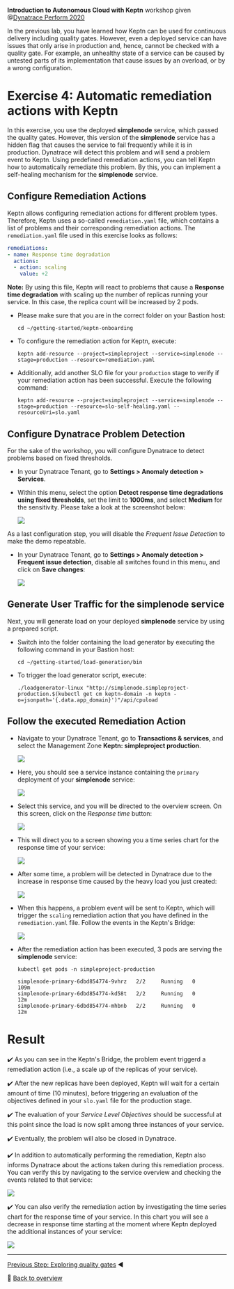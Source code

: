 **Introduction to Autonomous Cloud with Keptn** workshop given @[Dynatrace Perform 2020](https://https://www.dynatrace.com/perform-vegas//)

In the previous lab, you have learned how Keptn can be used for continuous delivery including quality gates.
However, even a deployed service can have issues that only arise in production and, hence, cannot be checked with a quality gate.
For example, an unhealthy state of a service can be caused by untested parts of its implementation that cause issues 
by an overload, or by a wrong configuration.

# Exercise 4: Automatic remediation actions with Keptn

In this exercise, you use the deployed **simplenode** service, which passed the quality gates.
However, this version of the **simplenode** service has a hidden flag that causes the service to fail frequently while it is in production. 
Dynatrace will detect this problem and will send a problem event to Keptn.
Using predefined remediation actions, you can tell Keptn how to automatically remediate this problem. 
By this, you can implement a self-healing mechanism for the **simplenode** service.

## Configure Remediation Actions

Keptn allows configuring remediation actions for different problem types.
Therefore, Keptn uses a so-called `remediation.yaml` file, which contains a list of problems and their corresponding remediation actions.
The `remediation.yaml` file used in this exercise looks as follows:

```yaml
remediations:
- name: Response time degradation
  actions:
  - action: scaling
    value: +2
```

**Note:** By using this file, Keptn will react to problems that cause a **Response time degradation** with scaling up the number of replicas running your service. In this case, the replica count will be increased by 2 pods. 

* Please make sure that you are in the correct folder on your Bastion host:

  ```console
  cd ~/getting-started/keptn-onboarding
  ```

* To configure the remediation action for Keptn, execute: 

  ```console
  keptn add-resource --project=simpleproject --service=simplenode --stage=production --resource=remediation.yaml
  ```

* Additionally, add another SLO file for your `production` stage to verify if your remediation action has been successful. Execute the following command: 

  ```console
  keptn add-resource --project=simpleproject --service=simplenode --stage=production --resource=slo-self-healing.yaml --resourceUri=slo.yaml
  ```

## Configure Dynatrace Problem Detection

For the sake of the workshop, you will configure Dynatrace to detect problems based on fixed thresholds. 

* In your Dynatrace Tenant, go to **Settings > Anomaly detection > Services**.

* Within this menu, select the option **Detect response time degradations using fixed thresholds**, set the limit to **1000ms**, and select **Medium** for the sensitivity. Please take a look at the screenshot below:

  ![](../images/anomaly_detection.png)

As a last configuration step, you will disable the *Frequent Issue Detection* to make the demo repeatable.

* In your Dynatrace Tenant, go to **Settings > Anomaly detection > Frequent issue detection**, disable all switches found in this menu, and click on **Save changes**:

  ![](../images/disable-fid.png)

## Generate User Traffic for the simplenode service

Next, you will generate load on your deployed **simplenode** service by using a prepared script.

* Switch into the folder containing the load generator by executing the following command in your Bastion host:

  ```console
  cd ~/getting-started/load-generation/bin
  ```

* To trigger the load generator script, execute:
  ```console
  ./loadgenerator-linux "http://simplenode.simpleproject-production.$(kubectl get cm keptn-domain -n keptn -o=jsonpath='{.data.app_domain}')"/api/cpuload
  ```

## Follow the executed Remediation Action

* Navigate to your Dynatrace Tenant, go to **Transactions & services**, and select the Management Zone **Keptn: simpleproject production**. 

  ![](../images/services_dt.png)

* Here, you should see a service instance containing the `primary` deployment of your **simplenode** service:

  ![](../images/service_primary.png)

* Select this service, and you will be directed to the overview screen. On this screen, click on the *Response time* button:

  ![](../images/service_overview.png)

* This will direct you to a screen showing you a time series chart for the response time of your service:

  ![](../images/response_time_series.png)

* After some time, a problem will be detected in Dynatrace due to the increase in response time caused by the heavy load you just created: 

  ![](../images/dt_problem.png)

* When this happens, a problem event will be 
sent to Keptn, which will trigger the `scaling` remediation action that you have defined in the `remediation.yaml` file.
Follow the events in the Keptn's Bridge:

  ![](../images/bridge_self_healing.png)

* After the remediation action has been executed, 3 pods are serving the **simplenode** service:

    ```console
    kubectl get pods -n simpleproject-production
    ```

    ```
    simplenode-primary-6dbd854774-9vhrz   2/2     Running   0          109m
    simplenode-primary-6dbd854774-kd58t   2/2     Running   0          12m
    simplenode-primary-6dbd854774-mhbnb   2/2     Running   0          12m
    ```

# Result

:heavy_check_mark: As you can see in the Keptn's Bridge, the problem event triggerd a remediation action (i.e., a scale up of the replicas of your service). 

:heavy_check_mark: After the new replicas have been deployed, Keptn will wait for a certain amount of time (10 minutes), before triggering an evaluation of the objectives defined in your `slo.yaml` file for the production stage. 

:heavy_check_mark: The evaluation of your *Service Level Objectives* should be successful at this point since the load is now split among three instances of your service. 

:heavy_check_mark: Eventually, the problem will also be closed in Dynatrace.

:heavy_check_mark: In addition to automatically performing the remediation, Keptn also informs Dynatrace about the actions taken during this remediation process. You can verify this by navigating to the service overview and checking the events related to that service:

  ![](../images/dt_service_events.png)

:heavy_check_mark: You can also verify the remediation action by investigating the time series chart for the response time of your service. In this chart you will see a decrease in response time starting at the moment where Keptn deployed the additional instances of your service:

  ![](../images/dt_problem_closed.png)

---

[Previous Step: Exploring quality gates](../03_Exploring_quality_gates) :arrow_backward:

:arrow_up_small: [Back to overview](https://github.com/keptn-workshops/getting-started#overview)

